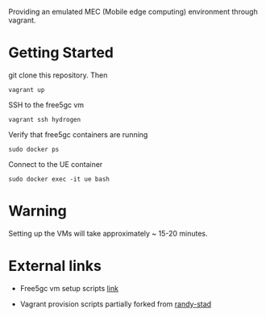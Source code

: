 Providing an emulated MEC (Mobile edge computing) environment through vagrant.

# Getting Started
git clone this repository. Then
```
vagrant up
```

SSH to the free5gc vm
```
vagrant ssh hydrogen
```

Verify that free5gc containers are running
```
sudo docker ps
```

Connect to the UE container
```
sudo docker exec -it ue bash
```



# Warning
Setting up the VMs will take approximately ~ 15-20 minutes.


# External links
* Free5gc vm setup scripts [link](https://github.com/LABORA-INF-UFG/NetSoft2020-Tutorial4-Demo2-Exp1)

* Vagrant provision scripts partially forked from [randy-stad](https://github.com/randy-stad/k3s-vagrant-cluster/)

